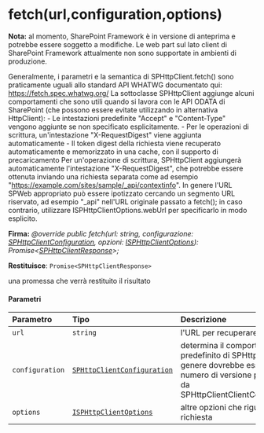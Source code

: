 # <a name="fetchurlconfigurationoptions"></a>fetch(url,configuration,options)
**Nota:** al momento, SharePoint Framework è in versione di anteprima e potrebbe essere soggetto a modifiche. Le web part sul lato client di SharePoint Framework attualmente non sono supportate in ambienti di produzione.



Generalmente, i parametri e la semantica di SPHttpClient.fetch() sono praticamente uguali allo standard API WHATWG documentato qui: https://fetch.spec.whatwg.org/ La sottoclasse SPHttpClient aggiunge alcuni comportamenti che sono utili quando si lavora con le API ODATA di SharePoint (che possono essere evitate utilizzando in alternativa HttpClient): - Le intestazioni predefinite "Accept" e "Content-Type" vengono aggiunte se non specificato esplicitamente. - Per le operazioni di scrittura, un'intestazione "X-RequestDigest" viene aggiunta automaticamente - Il token digest della richiesta viene recuperato automaticamente e memorizzato in una cache, con il supporto di precaricamento Per un'operazione di scrittura, SPHttpClient aggiungerà automaticamente l'intestazione "X-RequestDigest", che potrebbe essere ottenuta inviando una richiesta separata come ad esempio "https://example.com/sites/sample/_api/contextinfo". In genere l'URL SPWeb appropriato può essere ipotizzato cercando un segmento URL riservato, ad esempio "_api" nell'URL originale passato a fetch(); in caso contrario, utilizzare ISPHttpClientOptions.webUrl per specificarlo in modo esplicito.

**Firma:** _@override public fetch(url: string, configurazione: [SPHttpClientConfiguration](../sp-http/sphttpclientconfiguration.md), opzioni: [ISPHttpClientOptions](../sp-http/isphttpclientoptions.md)): Promise<[SPHttpClientResponse](../sp-http/sphttpclientresponse.md)>;_

**Restituisce**: `Promise<SPHttpClientResponse>`



una promessa che verrà restituito il risultato

#### <a name="parameters"></a>Parametri


| Parametro    | Tipo    | Descrizione |
|:-------------|:---------------|:------------|
| `url`    | `string` | l'URL per recuperare |
| `configuration`    | [`SPHttpClientConfiguration`](../sp-http/sphttpclientconfiguration.md) | determina il comportamento predefinito di SPHttpClient; in genere dovrebbe essere il numero di versione più recente da SPHttpClientClientConfigurations |
| `options`    | [`ISPHttpClientOptions`](../sp-http/isphttpclientoptions.md) | altre opzioni che riguardano la richiesta |


